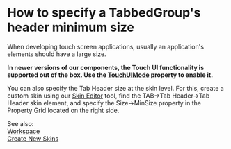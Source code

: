 # How to specify a TabbedGroup's header  minimum size

<p>When developing touch screen applications, usually an application's elements should have a large size.<br />
  
<b>In newer versions of our components, the Touch UI functionality is supported out of the box. Use the <a href="https://docs.devexpress.com/WindowsForms/DevExpress.XtraEditors.WindowsFormsSettings.TouchUIMode">TouchUIMode</a> property to enable it.</b>

You can also specify the Tab Header size at the skin level. For this, create a custom skin using our <a href="https://docs.devexpress.com/SkinEditor/1630/WinForms-Skin-Editor">Skin Editor</a> tool, find the TAB->Tab Header->Tab Header skin element, and specify the Size->MinSize property in the Property Grid located on the right side.

See also:</br>
<a href="https://docs.devexpress.com/SkinEditor/118387/workspace">Workspace</a></br>
<a href="https://docs.devexpress.com/SkinEditor/2547/create-new-skins">Create New Skins</a>
